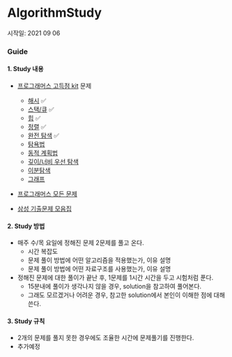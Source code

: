 # AlgorithmStudy

시작일: 2021 09 06

### Guide

#### 1. Study 내용

- [프로그래머스 고득점 kit](https://programmers.co.kr/learn/challenges) 문제
  - [해시](https://programmers.co.kr/learn/courses/30/parts/12077) :white_check_mark:
  - [스택/큐](https://programmers.co.kr/learn/courses/30/parts/12081) :white_check_mark:
  - [힙](https://programmers.co.kr/learn/courses/30/parts/12117) :white_check_mark:
  - [정렬](https://programmers.co.kr/learn/courses/30/parts/12198) :white_check_mark:
  - [완전 탐색](https://programmers.co.kr/learn/courses/30/parts/12230) :white_check_mark:
  - [탐욕법](https://programmers.co.kr/learn/courses/30/parts/12244) 
  - [동적 계획법](https://programmers.co.kr/learn/courses/30/parts/12263) 
  - [깊이/너비 우선 탐색](https://programmers.co.kr/learn/courses/30/parts/12421)
  - [이분탐색](https://programmers.co.kr/learn/courses/30/parts/12486)
  - [그래프](https://programmers.co.kr/learn/courses/30/parts/14393)
  
- [프로그래머스 모든 문제](https://programmers.co.kr/learn/challenges?tab=all_challenges)

- [삼성 기출문제 모음집](https://www.acmicpc.net/workbook/view/1152)

#### 2. Study 방법

- 매주 수/목 요일에 정해진 문제 2문제를 풀고 온다.
  - 시간 복잡도 
  - 문제 풀이 방법에 어떤 알고리즘을 적용했는가, 이유 설명
  - 문제 풀이 방법에 어떤 자료구조를 사용했는가, 이유 설명
- 정해진 문제에 대한 풀이가 끝난 후, 1문제를 1시간 시간을 두고 시험처럼 푼다.
  - 15분내에 풀이가 생각나지 않을 경우, solution을 참고하여 풀어본다.
  - 그래도 모르겠거나 어려운 경우, 참고한 solution에서 본인이 이해한 점에 대해 쓴다.  

#### 3. Study 규칙

- 2개의 문제를 풀지 못한 경우에도 조율한 시간에 문제풀기를 진행한다.
- 추가예정
